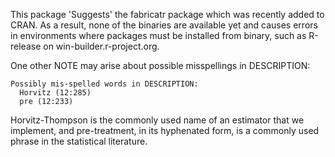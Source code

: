 This package 'Suggests' the fabricatr package which was recently added to CRAN. As a result, none of the binaries are available yet and causes errors in environments where packages must be installed from binary, such as R-release on win-builder.r-project.org.

One other NOTE may arise about possible misspellings in DESCRIPTION:

```
Possibly mis-spelled words in DESCRIPTION:
  Horvitz (12:285)
  pre (12:233)
```

Horvitz-Thompson is the commonly used name of an estimator that we implement, and pre-treatment, in its hyphenated form, is a commonly used phrase in the statistical literature.
